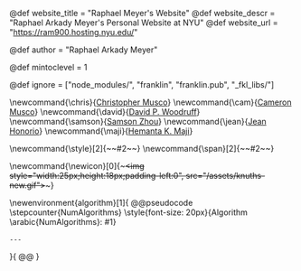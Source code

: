 <!--
Add here global page variables to use throughout your
website.
The website_* must be defined for the RSS to work
@def prepath = "Ram900Hosting"
-->
@def website_title = "Raphael Meyer's Website"
@def website_descr = "Raphael Arkady Meyer's Personal Website at NYU"
@def website_url   = "https://ram900.hosting.nyu.edu/"



@def author = "Raphael Arkady Meyer"

<!-- Table of contents has this depth level. Might be usefull down the line
	if I use a ToC, but not important for now. -->
@def mintoclevel = 1

<!--
Add here files or directories that should be ignored by Franklin, otherwise
these files might be copied and, if markdown, processed by Franklin which
you might not want. Indicate directories by ending the name with a `/`.
-->
@def ignore = ["node_modules/", "franklin", "franklin.pub", "_fkl_libs/"]

<!--
Add here global latex commands to use throughout your
pages. It can be math commands but does not need to be.
For instance:
* \newcommand{\phrase}{This is a long phrase to copy.}
-->

\newcommand{\chris}{[Christopher Musco](https://www.chrismusco.com/)}
\newcommand{\cam}{[Cameron Musco](https://people.cs.umass.edu/~cmusco/)}
\newcommand{\david}{[David P. Woodruff](http://www.cs.cmu.edu/~dwoodruf/)}
\newcommand{\samson}{[Samson Zhou](https://samsonzhou.github.io/)}
\newcommand{\jean}{[Jean Honorio](https://www.cs.purdue.edu/homes/jhonorio/)}
\newcommand{\maji}{[Hemanta K. Maji](https://www.cs.purdue.edu/homes/hmaji/)}

\newcommand{\style}[2]{~~~<span style="!#1">~~~#2~~~</span>~~~}
\newcommand{\span}[2]{~~~<span class="!#1">~~~#2~~~</span>~~~}

\newcommand{\newicon}[0]{~~~<img style="width:25px;height:18px;padding-left:0", src="/assets/knuths-new.gif"></img>~~~}

\newenvironment{algorithm}[1]{
	@@pseudocode
	\stepcounter{NumAlgorithms}
	\style{font-size: 20px}{Algorithm \arabic{NumAlgorithms}: #1}

	---

}{
	@@
}

